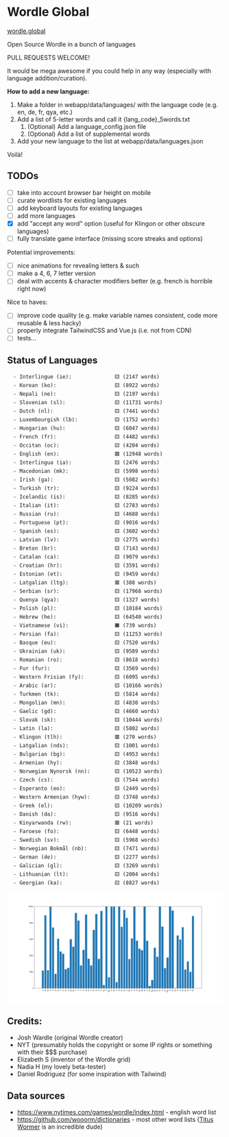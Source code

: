 # Wordle Global

[wordle.global](https://wordle.global/)

Open Source Wordle in a bunch of languages

PULL REQUESTS WELCOME!

It would be mega awesome if you could help in any way (especially with language addition/curation).

**How to add a new language:**
1. Make a folder in webapp/data/languages/ with the language code (e.g. en, de, fr, qya, etc.)
2. Add a list of 5-letter words and call it {lang_code}_5words.txt
    1. (Optional) Add a language_config.json file
    2. (Optional) Add a list of supplemental words
3. Add your new language to the list at webapp/data/languages.json

Voilà!

## TODOs
- [ ] take into account browser bar height on mobile
- [ ] curate wordlists for existing languages
- [ ] add keyboard layouts for existing languages
- [ ] add more languages
- [x] add "accept any word" option (useful for Klingon or other obscure languages)
- [ ] fully translate game interface (missing score streaks and options)

Potential improvements:
- [ ] nice animations for revealing letters & such
- [ ] make a 4, 6, 7 letter version
- [ ] deal with accents & character modifiers better (e.g. french is horrible right now)

Nice to haves:
- [ ] improve code quality (e.g. make variable names consistent, code more reusable & less hacky)
- [ ] properly integrate TailwindCSS and Vue.js (i.e. not from CDN)
- [ ] tests...

## Status of Languages
```  
  - Interlingue (ie):              🟨 (2147 words)
  - Korean (ko):                   🟨 (8922 words)
  - Nepali (ne):                   🟨 (2197 words)
  - Slovenian (sl):                🟨 (11731 words)
  - Dutch (nl):                    🟨 (7441 words)
  - Luxembourgish (lb):            🟨 (1752 words)
  - Hungarian (hu):                🟨 (6047 words)
  - French (fr):                   🟨 (4482 words)
  - Occitan (oc):                  🟨 (4204 words)
  - English (en):                  🟩 (12948 words)
  - Interlingua (ia):              🟨 (2476 words)
  - Macedonian (mk):               🟨 (5998 words)
  - Irish (ga):                    🟨 (5082 words)
  - Turkish (tr):                  🟨 (9224 words)
  - Icelandic (is):                🟨 (8285 words)
  - Italian (it):                  🟨 (2783 words)
  - Russian (ru):                  🟨 (4688 words)
  - Portuguese (pt):               🟨 (9016 words)
  - Spanish (es):                  🟨 (3602 words)
  - Latvian (lv):                  🟨 (2775 words)
  - Breton (br):                   🟨 (7143 words)
  - Catalan (ca):                  🟨 (9079 words)
  - Croatian (hr):                 🟨 (3591 words)
  - Estonian (et):                 🟨 (9459 words)
  - Latgalian (ltg):               🟥 (388 words)
  - Serbian (sr):                  🟨 (17968 words)
  - Quenya (qya):                  🟨 (1327 words)
  - Polish (pl):                   🟨 (10184 words)
  - Hebrew (he):                   🟨 (64540 words)
  - Vietnamese (vi):               🟧 (739 words)
  - Persian (fa):                  🟨 (11253 words)
  - Basque (eu):                   🟨 (7520 words)
  - Ukrainian (uk):                🟨 (9589 words)
  - Romanian (ro):                 🟨 (8618 words)
  - Fur (fur):                     🟨 (3569 words)
  - Western Frisian (fy):          🟨 (6095 words)
  - Arabic (ar):                   🟨 (10166 words)
  - Turkmen (tk):                  🟨 (5814 words)
  - Mongolian (mn):                🟨 (4830 words)
  - Gaelic (gd):                   🟨 (4660 words)
  - Slovak (sk):                   🟨 (10444 words)
  - Latin (la):                    🟨 (5802 words)
  - Klingon (tlh):                 🟥 (270 words)
  - Latgalian (nds):               🟨 (1001 words)
  - Bulgarian (bg):                🟨 (4953 words)
  - Armenian (hy):                 🟨 (3848 words)
  - Norwegian Nynorsk (nn):        🟨 (10523 words)
  - Czech (cs):                    🟨 (7544 words)
  - Esperanto (eo):                🟨 (2449 words)
  - Western Armenian (hyw):        🟨 (3748 words)
  - Greek (el):                    🟨 (10209 words)
  - Danish (da):                   🟨 (9516 words)
  - Kinyarwanda (rw):              🟥 (21 words)
  - Faroese (fo):                  🟨 (6448 words)
  - Swedish (sv):                  🟨 (5968 words)
  - Norwegian Bokmål (nb):         🟨 (7471 words)
  - German (de):                   🟨 (2277 words)
  - Galician (gl):                 🟨 (3269 words)
  - Lithuanian (lt):               🟨 (2004 words)
  - Georgian (ka):                 🟨 (8827 words)
```

![](scripts/out/n_words.png)

## Credits:
- Josh Wardle (original Wordle creator)
- NYT (presumably holds the copyright or some IP rights or something with their $$$ purchase)
- Elizabeth S (inventor of the Wordle grid)
- Nadia H (my lovely beta-tester)
- Daniel Rodriguez (for some inspiration with Tailwind)

## Data sources
- https://www.nytimes.com/games/wordle/index.html - english word list
- https://github.com/wooorm/dictionaries - most other word lists ([Titus Wormer](https://wooorm.com/) is an incredible dude)
